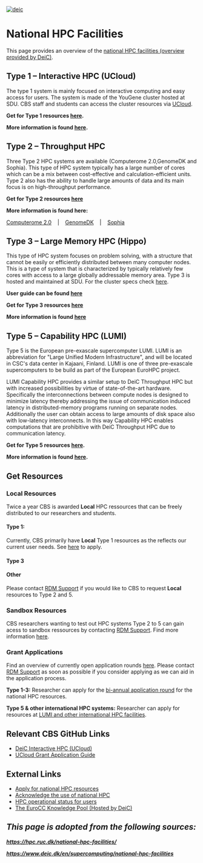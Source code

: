 [![deic](/HPC_Facilites/images/DeiC.jpg)](https://www.deic.dk/) 

# National HPC Facilities

This page provides an overview of the [national HPC facilities (overview provided by DeiC)](https://www.deic.dk/en/supercomputing/national-hpc-facilities). 

## Type 1 – Interactive HPC (UCloud)
The type 1 system is mainly focused on interactive computing and easy access for users. The system is made of the YouGene cluster hosted at SDU. CBS staff and students can access the cluster resources via [UCloud](https://cloud.sdu.dk/app/). 

**Get for Type 1 resources [here](/HPC_Facilities/docs/UCloud/#apply-for-funds).**

**More information is found [here](/HPC_Facilities/docs/UCloud/).**

## Type 2 – Throughput HPC
Three Type 2 HPC systems are available (Computerome 2.0,GenomeDK and Sophia). This type of HPC system typically has a large number of cores which can be a mix between cost-effective and calculation-efficient units. Type 2 also has the ability to handle large amounts of data and its main focus is on high-throughput performance. 

**Get for Type 2 resources [here](/HPC_Facilities/docs/DeiC/#get-resources)**

**More information is found here:**

[Computerome 2.0](https://escience.sdu.dk/index.php/type-2-computerome/)  &nbsp;&nbsp; | &nbsp;&nbsp;
[GenomeDK](https://escience.sdu.dk/index.php/type-2-genomedk/) &nbsp;&nbsp; | &nbsp;&nbsp;
[Sophia](https://escience.sdu.dk/index.php/type-2-sofia/)

## Type 3 – Large Memory HPC (Hippo)
This type of HPC system focuses on problem solving, with a structure that cannot be easily or efficiently distributed between many computer nodes. This is a type of system that is characterized by typically relatively few cores with access to a large globally addressable memory area. 
Type 3 is hosted and maintained at SDU. For the cluster specs check [here](https://escience.sdu.dk/index.php/type-3-large-memory-hpc/). 

**User guide can be found [here](https://docs.hpc-type3.sdu.dk/)** 

**Get for Type 3 resources [here](/HPC_Facilites/docs/DeiC/#get-resources)**

**More information is found [here](https://escience.sdu.dk/index.php/type-3-large-memory-hpc/)**

## Type 5 – Capability HPC (LUMI)
Type 5 is the European pre-exascale supercomputer LUMI. LUMI is an abbreviation for "Large Unified Modern Infrastructure", and will be located in CSC's data center in Kajaani, Finland. LUMI is one of three pre-exascale supercomputers to be build as part of the European EuroHPC project.

LUMI Capability HPC provides a similar setup to DeiC Throughput HPC but with increased possibilities by virtue of state-of-the-art hardware. Specifically the interconnections between compute nodes is designed to minimize latency thereby addressing the issue of communication induced latency in distributed-memory programs running on separate nodes. Additionally the user can obtain access to large amounts of disk space also with low-latency interconnects. In this way Capability HPC enables computations that are prohibitive with DeiC Throughput HPC due to communication latency. 

**Get for Type 5 resources [here](/HPC_Facilities/docs/DeiC/#get-resources).**

**More information is found [here](https://escience.sdu.dk/index.php/lumi/).**

## Get Resources

### Local Resources
Twice a year CBS is awarded **Local** HPC ressources that can be freely distributed to our researchers and students. 

#### Type 1: 
Currently, CBS primarily have **Local** Type 1 resources as the reflects our current user needs. See [here](./docs/UCloud/#apply-for-funds) to apply.

#### Type 3

#### Other
Please contact [RDM Support](/Contact/) if you would like to CBS to request **Local** resources to Type 2 and 5.

### Sandbox Resources
CBS researchers wanting to test out HPC systems Type 2 to 5 can gain acess to sandbox ressources by contacting [RDM Support](/Contact/). Find more information [here](https://www.deic.dk/en/Supercomputing/Instructions-and-Guides/Access-to-HPC-Sandbox).

### Grant Applications
Find an overview of currently open application rounds [here](/GrantApp/). Please contact [RDM Support](/Contact/) as soon as possible if you consider applying as we can aid in the application process.

**Type 1-3:** Researcher can apply for the [bi-annual application round](https://www.deic.dk/en/supercomputing/Apply-for-HPC-resources) for the national HPC resources. 

**Type 5 & other international HPC systems:** Researcher can apply for resources at [LUMI and other international HPC facilities](https://www.deic.dk/en/Supercomputing/International-HPC-Facilities). 

## Relevant CBS GitHub Links 
- [DeiC Interactive HPC (UCloud)](/HPC_Facilities/docs/UCloud)
- [UCloud Grant Application Guide](/HPC_Facilities/docs/GrantApp)

## External Links
- [Apply for national HPC resources](https://www.deic.dk/en/supercomputing/Apply-for-HPC-resources)
- [Acknowledge the use of national HPC](https://www.deic.dk/en/Supercomputing/Instructions-and-Guides/Remember-to-acknowledge-the-use-of-national-hpc) 
- [HPC operational status for users](https://status.cloud.sdu.dk/)
- [The EuroCC Knowledge Pool (Hosted by DeiC)](https://deic-hpc.github.io/EuroCC-knowledgepool/)

## ***This page is adopted from the following sources:*** 

***https://hpc.ruc.dk/national-hpc-facilities/***

***https://www.deic.dk/en/supercomputing/national-hpc-facilities***
